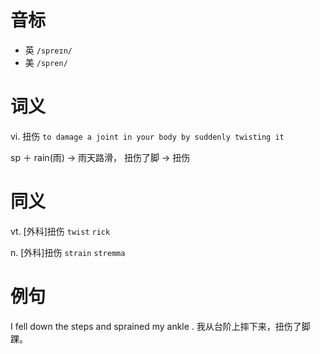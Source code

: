# 音标

- 英 `/spreɪn/`
- 美 `/spren/`

# 词义

vi. 扭伤
`to damage a joint in your body by suddenly twisting it`



sp ＋ rain(雨) → 雨天路滑， 扭伤了脚 → 扭伤

# 同义

vt. [外科]扭伤
`twist` `rick`

n. [外科]扭伤
`strain` `stremma`

# 例句

I fell down the steps and sprained my ankle .
我从台阶上摔下来，扭伤了脚踝。



